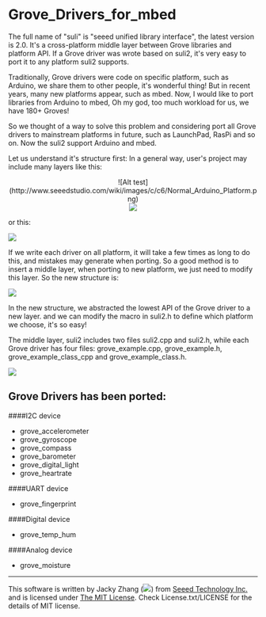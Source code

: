 Grove_Drivers_for_mbed
==========================

The full name of "suli" is "seeed unified library interface", the latest version is 2.0. It's a cross-platform middle layer between Grove libraries and platform API. If a Grove driver was wrote based on suli2, it's very easy to port it to any platform suli2 supports.

Traditionally, Grove drivers were code on specific platform, such as Arduino, we share them to other people, it's wonderful thing! But in recent years, many new platforms appear, such as mbed. Now, I would like to port libraries from Arduino to mbed, Oh my god, too much workload for us, we have 180+ Groves!

So we thought of a way to solve this problem and considering port all Grove drivers to mainstream platforms in future, such as LaunchPad, RasPi and so on. Now the suli2 support Arduino and mbed.

Let us understand it's structure first: In a general way, user's project may include many layers like this:

<center>![Alt test](http://www.seeedstudio.com/wiki/images/c/c6/Normal_Arduino_Platform.png)</center>

<div style="text-align:center"><img src ="http://www.seeedstudio.com/wiki/images/c/c6/Normal_Arduino_Platform.png" /></div>

or this:

![](http://www.seeedstudio.com/wiki/images/8/8e/Normal_mbed_Platform.png)

If we write each driver on all platform, it will take a few times as long to do this, and mistakes may generate when porting. So a good method is to insert a middle layer, when porting to new platform, we just need to modify this layer. So the new structure is:

![](http://www.seeedstudio.com/wiki/images/f/f6/Suli2_Platoform.png)

In the new structure, we abstracted the lowest API of the Grove driver to a new layer. and we can modify the macro in suli2.h to define which platform we choose, it's so easy!

The middle layer, suli2 includes two files suli2.cpp and suli2.h, while each Grove driver has four files: grove_example.cpp, grove_example.h, grove_example_class_cpp and grove_example_class.h.

![](http://www.seeedstudio.com/wiki/images/9/9d/Suli2_structure.png)

Grove Drivers has been ported:
------------------------------

####I2C device
* grove_accelerometer
* grove_gyroscope
* grove_compass
* grove_barometer
* grove_digital_light
* grove_heartrate

####UART device
* grove_fingerprint

####Digital device
* grove_temp_hum

####Analog device
* grove_moisture




----
This software is written by Jacky Zhang (![](http://www.seeedstudio.com/wiki/images/8/8f/Email_addr_of_jacky_zhang.png)) from [Seeed Technology Inc.](http://www.seeed.cc) and is licensed under [The MIT License](http://opensource.org/licenses/mit-license.php). Check License.txt/LICENSE for the details of MIT license.<br>



